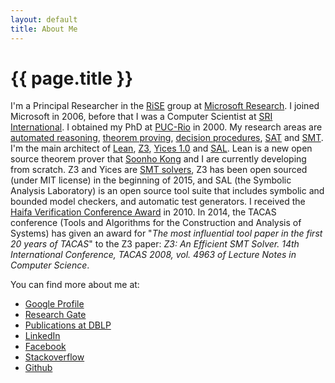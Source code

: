 ```yaml
---
layout: default
title: About Me
---
```


{{ page.title }}
================

I'm a Principal Researcher in the [RiSE](http://research.microsoft.com/en-us/groups/rise) group at [Microsoft Research](http://research.microsoft.com). I joined Microsoft in 2006, before that I was a Computer Scientist at [SRI International](http://www.csl.sri.com/). I obtained my PhD at [PUC-Rio](http://www.puc-rio.br) in 2000. My research areas are [automated reasoning](http://en.wikipedia.org/wiki/Automated_reasoning), [theorem proving](http://en.wikipedia.org/wiki/Theorem_proving), [decision procedures](http://en.wikipedia.org/wiki/Decision_procedure), [SAT](http://en.wikipedia.org/wiki/Boolean_satisfiability_problem) and [SMT](http://en.wikipedia.org/wiki/Satisfiability_Modulo_Theories).
I'm the main architect of [Lean](https://github.com/leodemoura/lean),  [Z3](https://github.com/Z3Prover/z3), [Yices 1.0](http://yices.csl.sri.com/) and
[SAL](http://sal.csl.sri.com). Lean is a new open source theorem prover that [Soonho Kong](http://www.cs.cmu.edu/~soonhok) and I are currently developing from scratch.
Z3 and Yices are [SMT solvers](http://en.wikipedia.org/wiki/Satisfiability_Modulo_Theories), Z3 has been open sourced (under MIT license) in the beginning of 2015,
and SAL (the Symbolic Analysis Laboratory) is an open source tool suite that includes symbolic and bounded model checkers, and automatic test generators.
I received the [Haifa Verification Conference Award](https://www.research.ibm.com/haifa/conferences/hvc2010/award.shtml) in 2010.
In 2014, the TACAS conference (Tools and Algorithms for the Construction and Analysis of Systems) has given an award for
"_The most influential tool paper in the first 20 years of TACAS_" to the Z3 paper: _Z3: An Efficient SMT Solver. 14th International Conference, TACAS 2008, vol. 4963 of Lecture Notes in Computer Science_.


You can find more about me at:

- [Google Profile](http://scholar.google.com/citations?user=CwazDKgAAAAJ&amp;hl=en)
- [Research Gate](http://www.researchgate.net/profile/Leonardo_De_Moura/)
- [Publications at DBLP](http://www.informatik.uni-trier.de/~ley/db/indices/a-tree/m/Moura:Leonardo_Mendon=ccedil=a_de.html)
- [LinkedIn](http://www.linkedin.com/profile/view?id=15592114&amp;trk=tab_pro)
- [Facebook](http://facebook.com/leonardo.de.moura)
- [Stackoverflow](http://stackoverflow.com/users/841416/leonardo-de-moura)
- [Github](https://github.com/leodemoura)
